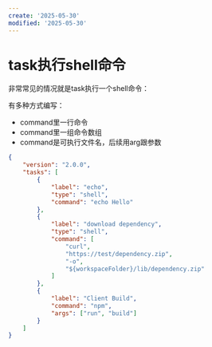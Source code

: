 ```yaml
---
create: '2025-05-30'
modified: '2025-05-30'
---
```


# task执行shell命令

非常常见的情况就是task执行一个shell命令：

有多种方式编写：

* command里一行命令
* command里一组命令数组
* command是可执行文件名，后续用arg跟参数

```json
{
    "version": "2.0.0",
    "tasks": [
        {
            "label": "echo",
            "type": "shell",
            "command": "echo Hello"
        },
        {
            "label": "download dependency",
            "type": "shell",
            "command": [
                "curl",
                "https://test/dependency.zip",
                "-o",
                "${workspaceFolder}/lib/dependency.zip"
            ]
        },
        {
            "label": "Client Build",
            "command": "npm",
            "args": ["run", "build"]
        }
    ]
}
```